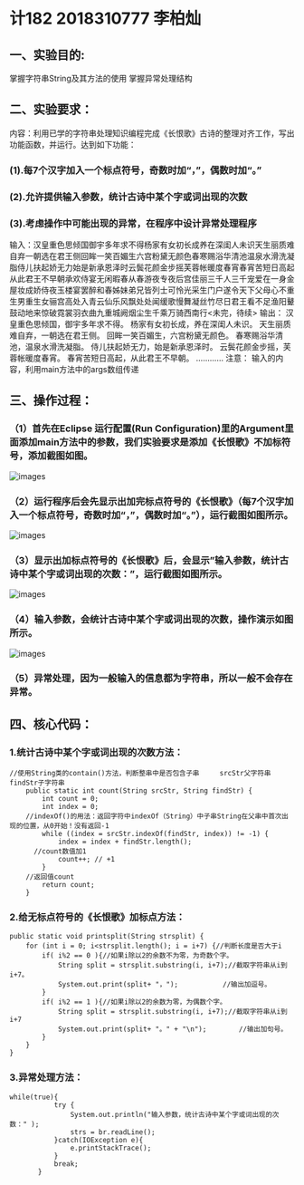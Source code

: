 # 计182 2018310777 李柏灿
## 一、实验目的:
  掌握字符串String及其方法的使用
  掌握异常处理结构

## 二、实验要求：
内容：利用已学的字符串处理知识编程完成《长恨歌》古诗的整理对齐工作，写出功能函数，并运行。达到如下功能：
 ### (1).每7个汉字加入一个标点符号，奇数时加“，”，偶数时加“。”
 ### (2).允许提供输入参数，统计古诗中某个字或词出现的次数
 ### (3).考虑操作中可能出现的异常，在程序中设计异常处理程序
输入：汉皇重色思倾国御宇多年求不得杨家有女初长成养在深闺人未识天生丽质难自弃一朝选在君王侧回眸一笑百媚生六宫粉黛无颜色春寒赐浴华清池温泉水滑洗凝脂侍儿扶起娇无力始是新承恩泽时云鬓花颜金步摇芙蓉帐暖度春宵春宵苦短日高起从此君王不早朝承欢侍宴无闲暇春从春游夜专夜后宫佳丽三千人三千宠爱在一身金屋妆成娇侍夜玉楼宴罢醉和春姊妹弟兄皆列士可怜光采生门户遂令天下父母心不重生男重生女骊宫高处入青云仙乐风飘处处闻缓歌慢舞凝丝竹尽日君王看不足渔阳鼙鼓动地来惊破霓裳羽衣曲九重城阙烟尘生千乘万骑西南行<未完，待续>
输出：
汉皇重色思倾国，御宇多年求不得。
杨家有女初长成，养在深闺人未识。
天生丽质难自弃，一朝选在君王侧。
回眸一笑百媚生，六宫粉黛无颜色。
春寒赐浴华清池，温泉水滑洗凝脂。
侍儿扶起娇无力，始是新承恩泽时。
云鬓花颜金步摇，芙蓉帐暖度春宵。
春宵苦短日高起，从此君王不早朝。
…………
注意： 输入的内容，利用main方法中的args数组传递

## 三、操作过程：
### （1）首先在Eclipse 运行配置(Run Configuration)里的Argument里面添加main方法中的参数，我们实验要求是添加《长恨歌》不加标符号，添加截图如图。
![images](https://github.com/COLLIN-BAI/poem/blob/master/images/4.PNG)
### （2）运行程序后会先显示出加完标点符号的《长恨歌》（每7个汉字加入一个标点符号，奇数时加“，”，偶数时加“。”），运行截图如图所示。
![images](https://github.com/COLLIN-BAI/poem/blob/master/images/1.PNG)
### （3）显示出加标点符号的《长恨歌》后，会显示”输入参数，统计古诗中某个字或词出现的次数：”，运行截图如图所示。
![images](https://github.com/COLLIN-BAI/poem/blob/master/images/2.PNG)
### （4）输入参数，会统计古诗中某个字或词出现的次数，操作演示如图所示。
![images](https://github.com/COLLIN-BAI/poem/blob/master/images/3.PNG)
### （5）异常处理，因为一般输入的信息都为字符串，所以一般不会存在异常。

## 四、核心代码：
### 1.统计古诗中某个字或词出现的次数方法：
```
//使用String类的contain()方法，判断整串中是否包含子串     srcStr父字符串  findStr子字符串
	public static int count(String srcStr, String findStr) {
		int count = 0;
		int index = 0;
    //indexOf()的用法：返回字符中indexOf（String）中子串String在父串中首次出现的位置，从0开始！没有返回-1
		while ((index = srcStr.indexOf(findStr, index)) != -1) {
			index = index + findStr.length();
      //count数值加1
			count++; // +1   
		}
    //返回值count
		return count;  
	}
```
### 2.给无标点符号的《长恨歌》加标点方法：
```
public static void printsplit(String strsplit) {
	for (int i = 0; i<strsplit.length(); i = i+7) {//判断长度是否大于i
		if( i%2 == 0 ){//如果i除以2的余数不为零，为奇数个字。
			String split = strsplit.substring(i, i+7);//截取字符串从i到i+7。
			System.out.print(split+ "，");			//输出加逗号。
		} 
		if( i%2 == 1 ){//如果i除以2的余数为零，为偶数个字。
			String split = strsplit.substring(i, i+7);//截取字符串从i到i+7
			System.out.print(split+ "。" + "\n");		//输出加句号。	
		} 
	}	
}
```
### 3.异常处理方法：
```
while(true){
           try {
               System.out.println("输入参数，统计古诗中某个字或词出现的次数：" );
               strs = br.readLine();
           }catch(IOException e){
               e.printStackTrace();
           }
           break;
       }
```
